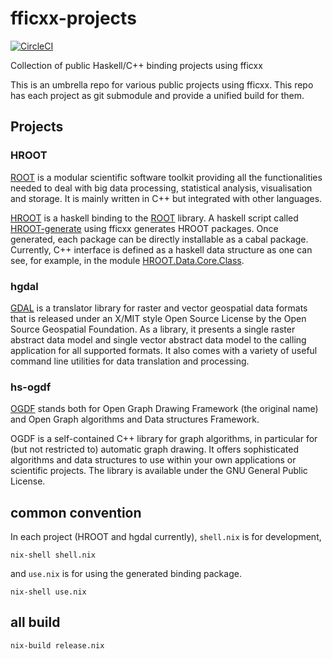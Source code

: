 # fficxx-projects

[![CircleCI](https://circleci.com/gh/wavewave/fficxx-projects.svg?style=svg)](https://circleci.com/gh/wavewave/fficxx-projects)

Collection of public Haskell/C++ binding projects using fficxx

This is an umbrella repo for various public projects using fficxx. This repo has each project as git submodule and provide a unified build for them.

## Projects

### HROOT
[ROOT](https://root.cern.ch) is a modular scientific software toolkit providing all the functionalities needed to deal with big data processing, statistical analysis, visualisation and storage. It is mainly written in C++ but integrated with other languages.

[HROOT](http://ianwookim.org/HROOT) is a haskell binding to the [ROOT](https://root.cern.ch) library. A haskell script called [HROOT-generate](http://github.com/wavewave/HROOT/blob/master/HROOT-generate) using fficxx generates HROOT packages. Once generated, each package can be directly installable as a cabal package. Currently, C++ interface is defined as a haskell data structure as one can see, for example, in the module [HROOT.Data.Core.Class](https://github.com/wavewave/HROOT/blob/master/HROOT-generate/lib/HROOT/Data/Core/Class.hs).

### hgdal
[GDAL](https://gdal.org) is a translator library for raster and vector geospatial data formats that is released under an X/MIT style Open Source License by the Open Source Geospatial Foundation. As a library, it presents a single raster abstract data model and single vector abstract data model to the calling application for all supported formats. It also comes with a variety of useful command line utilities for data translation and processing.

### hs-ogdf
[OGDF](https://ogdf.uos.de/) stands both for Open Graph Drawing Framework (the original name) and Open Graph algorithms and Data structures Framework.

OGDF is a self-contained C++ library for graph algorithms, in particular for (but not restricted to) automatic graph drawing. It offers sophisticated algorithms and data structures to use within your own applications or scientific projects. The library is available under the GNU General Public License.

## common convention

In each project (HROOT and hgdal currently),
`shell.nix` is for development,
```
nix-shell shell.nix
```
and `use.nix` is for using the generated binding package.
```
nix-shell use.nix
```

## all build
```
nix-build release.nix
```
